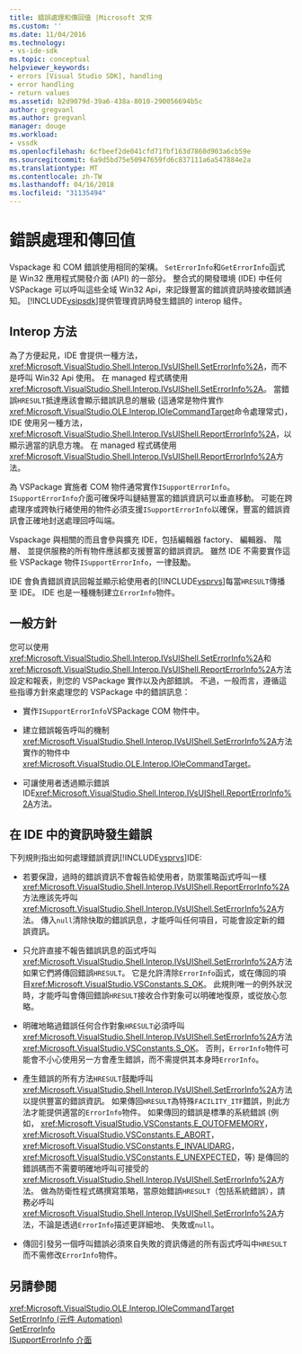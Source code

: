 ```yaml
---
title: 錯誤處理和傳回值 |Microsoft 文件
ms.custom: ''
ms.date: 11/04/2016
ms.technology:
- vs-ide-sdk
ms.topic: conceptual
helpviewer_keywords:
- errors [Visual Studio SDK], handling
- error handling
- return values
ms.assetid: b2d9079d-39a6-438a-8010-290056694b5c
author: gregvanl
ms.author: gregvanl
manager: douge
ms.workload:
- vssdk
ms.openlocfilehash: 6cfbeef2de041cfd71fbf163d7860d903a6cb59e
ms.sourcegitcommit: 6a9d5bd75e50947659fd6c837111a6a547884e2a
ms.translationtype: MT
ms.contentlocale: zh-TW
ms.lasthandoff: 04/16/2018
ms.locfileid: "31135494"
---
```

# <a name="error-handling-and-return-values"></a>錯誤處理和傳回值
Vspackage 和 COM 錯誤使用相同的架構。 `SetErrorInfo`和`GetErrorInfo`函式是 Win32 應用程式開發介面 (API) 的一部分。 整合式的開發環境 (IDE) 中任何 VSPackage 可以呼叫這些全域 Win32 Api，來記錄豐富的錯誤資訊時接收錯誤通知。 [!INCLUDE[vsipsdk](../extensibility/includes/vsipsdk_md.md)]提供管理資訊時發生錯誤的 interop 組件。  
  
## <a name="interop-methods"></a>Interop 方法  
 為了方便起見，IDE 會提供一種方法， <xref:Microsoft.VisualStudio.Shell.Interop.IVsUIShell.SetErrorInfo%2A>，而不是呼叫 Win32 Api 使用。 在 managed 程式碼使用<xref:Microsoft.VisualStudio.Shell.Interop.IVsUIShell.SetErrorInfo%2A>。 當錯誤`HRESULT`抵達應該會顯示錯誤訊息的層級 (這通常是物件實作<xref:Microsoft.VisualStudio.OLE.Interop.IOleCommandTarget>命令處理常式)，IDE 使用另一種方法， <xref:Microsoft.VisualStudio.Shell.Interop.IVsUIShell.ReportErrorInfo%2A>，以顯示適當的訊息方塊。 在 managed 程式碼使用<xref:Microsoft.VisualStudio.Shell.Interop.IVsUIShell.ReportErrorInfo%2A>方法。  
  
 為 VSPackage 實施者 COM 物件通常實作`ISupportErrorInfo`。 `ISupportErrorInfo`介面可確保呼叫鏈結豐富的錯誤資訊可以垂直移動。 可能在跨處理序或跨執行緒使用的物件必須支援`ISupportErrorInfo`以確保，豐富的錯誤資訊會正確地封送處理回呼叫端。  
  
 Vspackage 與相關的而且會參與擴充 IDE，包括編輯器 factory、 編輯器、 階層、 並提供服務的所有物件應該都支援豐富的錯誤資訊。 雖然 IDE 不需要實作這些 VSPackage 物件`ISupportErrorInfo`，一律鼓勵。  
  
 IDE 會負責錯誤資訊回報並顯示給使用者的[!INCLUDE[vsprvs](../code-quality/includes/vsprvs_md.md)]每當`HRESULT`傳播至 IDE。 IDE 也是一種機制建立`ErrorInfo`物件。  
  
## <a name="general-guidelines"></a>一般方針  
 您可以使用<xref:Microsoft.VisualStudio.Shell.Interop.IVsUIShell.SetErrorInfo%2A>和<xref:Microsoft.VisualStudio.Shell.Interop.IVsUIShell.ReportErrorInfo%2A>方法設定和報表，則您的 VSPackage 實作以及內部錯誤。 不過，一般而言，遵循這些指導方針來處理您的 VSPackage 中的錯誤訊息：  
  
-   實作`ISupportErrorInfo`VSPackage COM 物件中。  
  
-   建立錯誤報告呼叫的機制<xref:Microsoft.VisualStudio.Shell.Interop.IVsUIShell.SetErrorInfo%2A>方法實作的物件中<xref:Microsoft.VisualStudio.OLE.Interop.IOleCommandTarget>。  
  
-   可讓使用者透過顯示錯誤 IDE<xref:Microsoft.VisualStudio.Shell.Interop.IVsUIShell.ReportErrorInfo%2A>方法。  
  
## <a name="error-information-in-the-ide"></a>在 IDE 中的資訊時發生錯誤  
 下列規則指出如何處理錯誤資訊[!INCLUDE[vsprvs](../code-quality/includes/vsprvs_md.md)]IDE:  
  
-   若要保證，過時的錯誤資訊不會報告給使用者，防禦策略函式呼叫一樣<xref:Microsoft.VisualStudio.Shell.Interop.IVsUIShell.ReportErrorInfo%2A>方法應該先呼叫<xref:Microsoft.VisualStudio.Shell.Interop.IVsUIShell.SetErrorInfo%2A>方法。 傳入`null`清除快取的錯誤訊息，才能呼叫任何項目，可能會設定新的錯誤資訊。  
  
-   只允許直接不報告錯誤訊息的函式呼叫<xref:Microsoft.VisualStudio.Shell.Interop.IVsUIShell.SetErrorInfo%2A>方法如果它們將傳回錯誤`HRESULT`。 它是允許清除`ErrorInfo`函式，或在傳回的項目<xref:Microsoft.VisualStudio.VSConstants.S_OK>。 此規則唯一的例外狀況時，才能呼叫會傳回錯誤`HRESULT`接收合作對象可以明確地復原，或從放心忽略。  
  
-   明確地略過錯誤任何合作對象`HRESULT`必須呼叫<xref:Microsoft.VisualStudio.Shell.Interop.IVsUIShell.SetErrorInfo%2A>方法<xref:Microsoft.VisualStudio.VSConstants.S_OK>。 否則，`ErrorInfo`物件可能會不小心使用另一方會產生錯誤，而不需提供其本身時`ErrorInfo`。  
  
-   產生錯誤的所有方法`HRESULT`鼓勵呼叫<xref:Microsoft.VisualStudio.Shell.Interop.IVsUIShell.SetErrorInfo%2A>方法以提供豐富的錯誤資訊。 如果傳回`HRESULT`為特殊`FACILITY_ITF`錯誤，則此方法才能提供適當的`ErrorInfo`物件。 如果傳回的錯誤是標準的系統錯誤 (例如， <xref:Microsoft.VisualStudio.VSConstants.E_OUTOFMEMORY>， <xref:Microsoft.VisualStudio.VSConstants.E_ABORT>， <xref:Microsoft.VisualStudio.VSConstants.E_INVALIDARG>， <xref:Microsoft.VisualStudio.VSConstants.E_UNEXPECTED>，等) 是傳回的錯誤碼而不需要明確地呼叫可接受的<xref:Microsoft.VisualStudio.Shell.Interop.IVsUIShell.SetErrorInfo%2A>方法。 做為防衛性程式碼撰寫策略，當原始錯誤`HRESULT`（包括系統錯誤），請務必呼叫<xref:Microsoft.VisualStudio.Shell.Interop.IVsUIShell.SetErrorInfo%2A>方法，不論是透過`ErrorInfo`描述更詳細地、 失敗或`null`。  
  
-   傳回引發另一個呼叫錯誤必須來自失敗的資訊傳遞的所有函式呼叫中`HRESULT`而不需修改`ErrorInfo`物件。  
  
## <a name="see-also"></a>另請參閱  
 <xref:Microsoft.VisualStudio.OLE.Interop.IOleCommandTarget>   
 [SetErrorInfo (元件 Automation)](http://msdn.microsoft.com/en-us/8eaacfac-fc37-4eaa-870b-10b99d598d66)   
 [GetErrorInfo](http://msdn.microsoft.com/en-us/03317526-8c4f-4173-bc10-110c8112676a)   
 [ISupportErrorInfo 介面](http://msdn.microsoft.com/en-us/42d33066-36b4-4a5b-aa5d-46682e560f32)